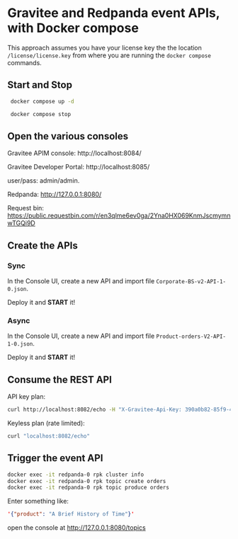 # Gravitee and Redpanda event APIs, with Docker compose 

This approach assumes you have your license key the the location `/license/license.key` from where you are running the `docker compose` commands.

## Start and Stop

```sh
 docker compose up -d
 ```

```sh
 docker compose stop
 ```

## Open the various consoles

Gravitee APIM console: http://localhost:8084/ 

Gravitee Developer Portal: http://localhost:8085/

user/pass: admin/admin.

Redpanda: http://127.0.0.1:8080/

Request bin: https://public.requestbin.com/r/en3qlme6ev0ga/2Yna0HX069KnmJscmymnwTGQi9D

## Create the APIs

### Sync

In the Console UI, create a new API and import file `Corporate-BS-v2-API-1-0.json`.

Deploy it and **START** it!

### Async

In the Console UI, create a new API and import file `Product-orders-V2-API-1-0.json`.

Deploy it and **START** it!

## Consume the REST API

API key plan:

```sh
curl http://localhost:8082/echo -H "X-Gravitee-Api-Key: 390a0b82-85f9-49d7-b50c-b5b00b97c491" 
```

Keyless plan (rate limited):

```sh
curl "localhost:8082/echo"
```

## Trigger the event API

```sh 
docker exec -it redpanda-0 rpk cluster info
docker exec -it redpanda-0 rpk topic create orders
docker exec -it redpanda-0 rpk topic produce orders
```

Enter something like:

```json
'{"product": "A Brief History of Time"}'
```

open the console at http://127.0.0.1:8080/topics